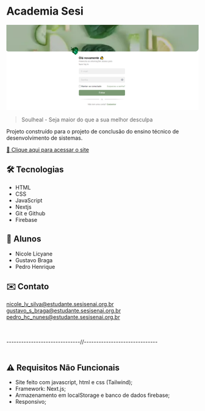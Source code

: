 # Academia Sesi

![preview](./.github/preview.png)

> Soulheal - Seja maior do que a sua melhor desculpa

Projeto construído para o projeto de conclusão do ensino técnico de desenvolvimento de sistemas.

[🔗 Clique aqui para acessar o site](https://soulheal-ten.vercel.app/)

## 🛠️ Tecnologias 

- HTML
- CSS
- JavaScript
- Nextjs
- Git e Github
- Firebase

## 👥 Alunos

- Nicole Licyane
- Gustavo Braga
- Pedro Henrique

## ✉️ Contato

nicole_lv_silva@estudante.sesisenai.org.br<br>
gustavo_s_braga@estudante.sesisenai.org.br<br>
pedro_hc_nunes@estudante.sesisenai.org.br<br>

<br>
<br>
------------------------------//------------------------------
<br>
<br>

## ⚠️ Requisitos Não Funcionais
- Site feito com javascript, html e css (Tailwind);<br>
- Framework: Next.js;<br>
- Armazenamento em localStorage e banco de dados firebase;<br>
- Responsivo;<br>
